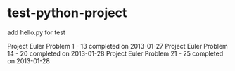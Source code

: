 test-python-project
===================
add hello.py for test

Project Euler Problem 1 - 13 completed on 2013-01-27
Project Euler Problem 14 - 20 completed on 2013-01-28
Project Euler Problem 21 - 25 completed on 2013-01-28